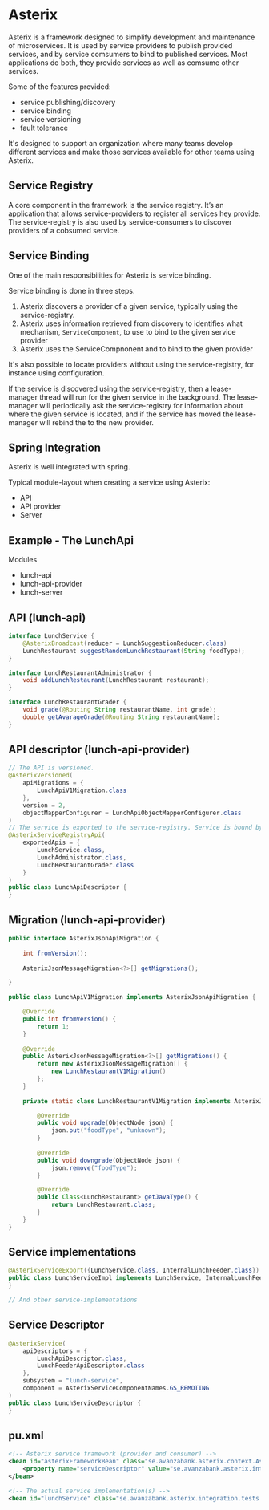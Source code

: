 # Asterix

Asterix is a framework designed to simplify development and maintenance of microservices. It is used by service providers to publish provided services, and by service comsumers to bind to published services. Most applications do both, they provide services as well as comsume other services.

Some of the features provided:
- service publishing/discovery
- service binding
- service versioning
- fault tolerance

It's designed to support an organization where many teams develop different services and make those services available for other teams using Asterix.

## Service Registry
A core component in the framework is the service registry. It’s an application that allows service-providers to register all services hey provide. The service-registry is also used by service-consumers to discover providers of a cobsumed service.


## Service Binding
One of the main responsibilities for Asterix is service binding. 

Service binding is done in three steps. 
1. Asterix discovers a provider of a given service, typically using the service-registry.
2. Asterix uses information retrieved from discovery to identifies what mechanism, `ServiceComponent`, to use to bind to the given service provider 
3. Asterix uses the ServiceCompnonent and to bind to the given provider

It's also possible to locate providers without using the service-registry, for instance using configuration.

If the service is discovered using the service-registry, then a lease-manager thread will run for the given service in the background. The lease-manager will periodically ask the service-registry for information about where the given service is located, and if the service has moved the lease-manager will rebind the to the new provider.

## Spring Integration
Asterix is well integrated with spring.


Typical module-layout when creating a service using Asterix: 
* API
* API provider
* Server

## Example - The LunchApi

Modules
* lunch-api
* lunch-api-provider
* lunch-server 


## API (lunch-api) 
```java
interface LunchService {
	@AsterixBroadcast(reducer = LunchSuggestionReducer.class)
	LunchRestaurant suggestRandomLunchRestaurant(String foodType);
}

interface LunchRestaurantAdministrator {
	void addLunchRestaurant(LunchRestaurant restaurant);
}

interface LunchRestaurantGrader {
	void grade(@Routing String restaurantName, int grade);
	double getAvarageGrade(@Routing String restaurantName);
}
```

## API descriptor (lunch-api-provider)

```java
// The API is versioned.
@AsterixVersioned(
	apiMigrations = {
		LunchApiV1Migration.class
	},	
	version = 2,
	objectMapperConfigurer = LunchApiObjectMapperConfigurer.class
)
// The service is exported to the service-registry. Service is bound by Asterix at runtime using service-registry
@AsterixServiceRegistryApi(
	exportedApis = {
		LunchService.class,
		LunchAdministrator.class,
		LunchRestaurantGrader.class
	}
)
public class LunchApiDescriptor {
}
```

## Migration (lunch-api-provider)

```java
public interface AsterixJsonApiMigration {
	
	int fromVersion();
	
	AsterixJsonMessageMigration<?>[] getMigrations();

}

public class LunchApiV1Migration implements AsterixJsonApiMigration {

	@Override
	public int fromVersion() {
		return 1;
	}
	
	@Override
	public AsterixJsonMessageMigration<?>[] getMigrations() {
		return new AsterixJsonMessageMigration[] {
			new LunchRestaurantV1Migration()
		};
	}
	
	private static class LunchRestaurantV1Migration implements AsterixJsonMessageMigration<LunchRestaurant> {

		@Override
		public void upgrade(ObjectNode json) {
			json.put("foodType", "unknown");
		}
		
		@Override
		public void downgrade(ObjectNode json) {
			json.remove("foodType");
		}

		@Override
		public Class<LunchRestaurant> getJavaType() {
			return LunchRestaurant.class;
		}
	}
}
```


## Service implementations

```java
@AsterixServiceExport({LunchService.class, InternalLunchFeeder.class})
public class LunchServiceImpl implements LunchService, InternalLunchFeeder {
}

// And other service-implementations
```

## Service Descriptor

```java
@AsterixService(
	apiDescriptors = {
		LunchApiDescriptor.class,
		LunchFeederApiDescriptor.class
	},
	subsystem = "lunch-service",
	component = AsterixServiceComponentNames.GS_REMOTING
)
public class LunchServiceDescriptor {
}
```

## pu.xml

```xml
<!-- Asterix service framework (provider and consumer) -->
<bean id="asterixFrameworkBean" class="se.avanzabank.asterix.context.AsterixFrameworkBean">
	<property name="serviceDescriptor" value="se.avanzabank.asterix.integration.tests.domain.apiruntime.LunchServiceDescriptor"/>
</bean>

<!-- The actual service implementation(s) -->
<bean id="lunchService" class="se.avanzabank.asterix.integration.tests.domain.pu.LunchServiceImpl"/>
```
